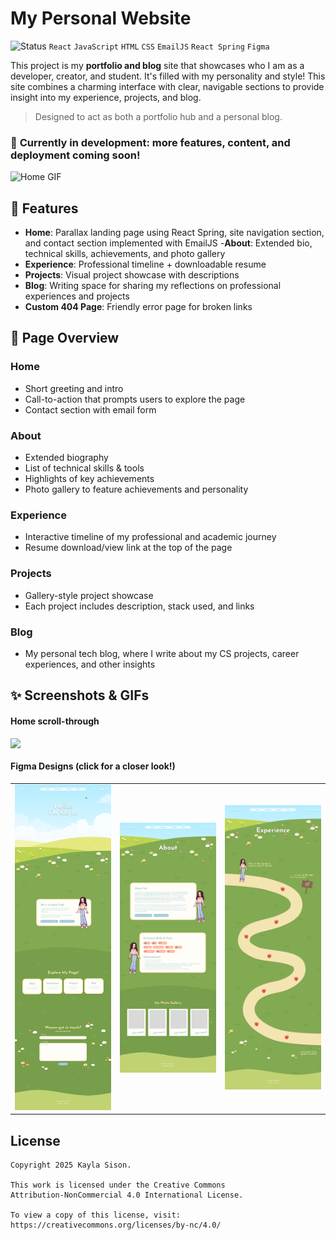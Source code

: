 # My Personal Website
![Status](https://img.shields.io/badge/status-in--progress-yellow)
`React` `JavaScript` `HTML` `CSS` `EmailJS` `React Spring` `Figma`


This project is my **portfolio and blog** site that showcases who I am as a developer, creator, and student. It's filled with my personality and style! This site combines a charming interface with clear, navigable sections to provide insight into my experience, projects, and blog.

> Designed to act as both a portfolio hub and a personal blog.
### 🚧 **Currently in development: more features, content, and deployment coming soon!**

![Home GIF](src/assets/README/Home.gif)


## 🚀 Features
- **Home**: Parallax landing page using React Spring, site navigation section, and contact section implemented with EmailJS
-**About**: Extended bio, technical skills, achievements, and photo gallery
- **Experience**: Professional timeline + downloadable resume
- **Projects**: Visual project showcase with descriptions
- **Blog**: Writing space for sharing my reflections on professional experiences and projects
- **Custom 404 Page**: Friendly error page for broken links


## 🧭 Page Overview

### Home
- Short greeting and intro
- Call-to-action that prompts users to explore the page
- Contact section with email form

### About
- Extended biography
- List of technical skills & tools
- Highlights of key achievements
- Photo gallery to feature achievements and personality

### Experience
- Interactive timeline of my professional and academic journey
- Resume download/view link at the top of the page

### Projects
- Gallery-style project showcase
- Each project includes description, stack used, and links

### Blog
- My personal tech blog, where I write about my CS projects, career experiences, and other insights


## ✨ Screenshots & GIFs
#### Home scroll-through
<img src="src/assets/README/Home.gif" width="400" height="auto" style="vertical-align: top;"/>

#### Figma Designs (click for a closer look!)
<table>
<tr>
    <td><img src="src/assets/README/Home.png" width="200"></td>
    <td><img src="src/assets/README/About.png" width="200"></td>
    <td><img src="src/assets/README/Experience.png" width="200"></td>
</tr>
</table>




## License

    Copyright 2025 Kayla Sison.

    This work is licensed under the Creative Commons 
    Attribution-NonCommercial 4.0 International License.  

    To view a copy of this license, visit:
    https://creativecommons.org/licenses/by-nc/4.0/

